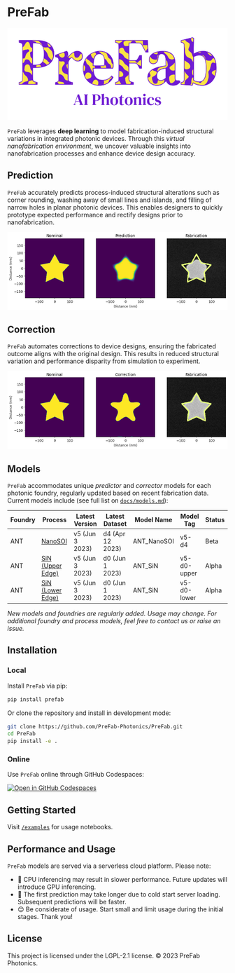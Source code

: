 # PreFab

![PreFab logo](https://github.com/PreFab-Photonics/PreFab/blob/main/assets/logo.png?raw=true)

`PreFab` leverages **deep learning** to model fabrication-induced structural variations in integrated photonic devices. Through this *virtual nanofabrication environment*, we uncover valuable insights into nanofabrication processes and enhance device design accuracy.

## Prediction

`PreFab` accurately predicts process-induced structural alterations such as corner rounding, washing away of small lines and islands, and filling of narrow holes in planar photonic devices. This enables designers to quickly prototype expected performance and rectify designs prior to nanofabrication.

![Example of PreFab prediction](https://github.com/PreFab-Photonics/PreFab/blob/main/assets/promo_p.png?raw=true)

## Correction

`PreFab` automates corrections to device designs, ensuring the fabricated outcome aligns with the original design. This results in reduced structural variation and performance disparity from simulation to experiment.

![Example of PreFab correction](https://github.com/PreFab-Photonics/PreFab/blob/main/assets/promo_c.png?raw=true)

## Models

`PreFab` accommodates unique *predictor* and *corrector* models for each photonic foundry, regularly updated based on recent fabrication data. Current models include (see full list on [`docs/models.md`](docs/models.md)):

| Foundry | Process | Latest Version | Latest Dataset | Model Name | Model Tag | Status |
| ------- | ------- | -------------- | -------------- | ---------- |---------- | ------ |
| ANT | [NanoSOI](https://www.appliednt.com/nanosoi-fabrication-service/) | v5 (Jun 3 2023) | d4 (Apr 12 2023) | ANT_NanoSOI | v5-d4 | Beta |
| ANT | [SiN (Upper Edge)](https://www.appliednt.com/nanosoi/sys/resources/specs_nitride/) | v5 (Jun 3 2023) | d0 (Jun 1 2023) | ANT_SiN | v5-d0-upper | Alpha |
| ANT | [SiN (Lower Edge)](https://www.appliednt.com/nanosoi/sys/resources/specs_nitride/) | v5 (Jun 3 2023) | d0 (Jun 1 2023) | ANT_SiN | v5-d0-lower | Alpha |

*New models and foundries are regularly added. Usage may change. For additional foundry and process models, feel free to contact us or raise an issue.*

## Installation

### Local

Install `PreFab` via pip:

```sh
pip install prefab
```

Or clone the repository and install in development mode:

```sh
git clone https://github.com/PreFab-Photonics/PreFab.git
cd PreFab
pip install -e .
```

### Online

Use `PreFab` online through GitHub Codespaces:

[![Open in GitHub Codespaces](https://github.com/codespaces/badge.svg)](https://github.com/codespaces/new?machine=basicLinux32gb&repo=608330448&ref=main&devcontainer_path=.devcontainer%2Fdevcontainer.json&location=EastUs)

## Getting Started

Visit [`/examples`](https://github.com/PreFab-Photonics/PreFab/tree/main/examples) for usage notebooks.

## Performance and Usage

`PreFab` models are served via a serverless cloud platform. Please note:

- 🐢 CPU inferencing may result in slower performance. Future updates will introduce GPU inferencing.
- 🥶 The first prediction may take longer due to cold start server loading. Subsequent predictions will be faster.
- 😊 Be considerate of usage. Start small and limit usage during the initial stages. Thank you!

## License

This project is licensed under the LGPL-2.1 license. © 2023 PreFab Photonics.
